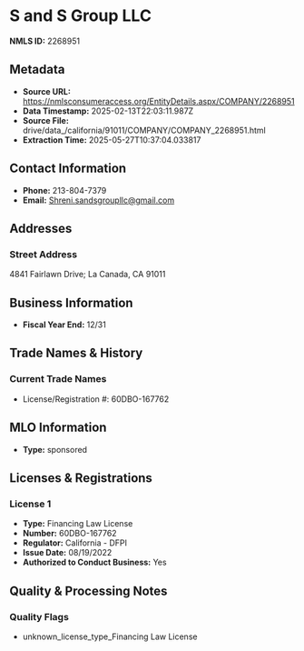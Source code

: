 # S and S Group LLC

**NMLS ID:** 2268951

## Metadata
- **Source URL:** https://nmlsconsumeraccess.org/EntityDetails.aspx/COMPANY/2268951
- **Data Timestamp:** 2025-02-13T22:03:11.987Z
- **Source File:** drive/data_/california/91011/COMPANY/COMPANY_2268951.html
- **Extraction Time:** 2025-05-27T10:37:04.033817

## Contact Information
- **Phone:** 213-804-7379
- **Email:** Shreni.sandsgroupllc@gmail.com

## Addresses
### Street Address
4841 Fairlawn Drive; La Canada, CA 91011

## Business Information
- **Fiscal Year End:** 12/31

## Trade Names & History
### Current Trade Names
- License/Registration #: 60DBO-167762

## MLO Information
- **Type:** sponsored

## Licenses & Registrations

### License 1
- **Type:** Financing Law License
- **Number:** 60DBO-167762
- **Regulator:** California - DFPI
- **Issue Date:** 08/19/2022
- **Authorized to Conduct Business:** Yes

## Quality & Processing Notes
### Quality Flags
- unknown_license_type_Financing Law License
